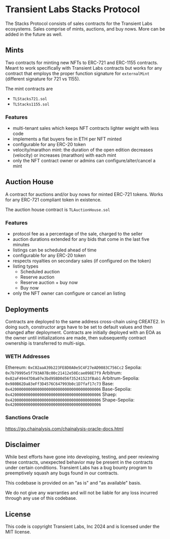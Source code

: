 # Transient Labs Stacks Protocol
The Stacks Protocol consists of sales contracts for the Transient Labs ecosystems. Sales comprise of mints, auctions, and buy nows. More can be added in the future as well.

## Mints
Two contracts for minting new NFTs to ERC-721 and ERC-1155 contracts. Meant to work specifically with Transient Labs contracts but works for any contract that employs the proper function signature for `externalMint` (different signature for 721 vs 1155).

The mint contracts are
- `TLStacks721.sol`
- `TLStacks1155.sol`

### Features
- multi-tenant sales which keeps NFT contracts lighter weight with less code
- implements a flat buyers fee in ETH per NFT minted
- configurable for any ERC-20 token
- velocity/marathon mint: the duration of the open edition decreases (velocity) or increases (marathon) with each mint
- only the NFT contract owner or admins can configure/alter/cancel a mint

## Auction House
A contract for auctions and/or buy nows for minted ERC-721 tokens. Works for any ERC-721 compliant token in existence.

The auction house contract is `TLAuctionHouse.sol`

### Features
- protocol fee as a percentage of the sale, charged to the seller
- auction durations extended for any bids that come in the last five minutes
- listings can be scheduled ahead of time
- configurable for any ERC-20 token
- respects royalties on secondary sales (if configured on the token)
- listing types
    - Scheduled auction
    - Reserve auction
    - Reserve auction + buy now
    - Buy now
- only the NFT owner can configure or cancel an listing

## Deployments
Contracts are deployed to the same address cross-chain using CREATE2. In doing such, constructor args have to be set to default values and then changed after deployment. Contracts are initially deployed with an EOA as the owner until initializations are made, then subsequently contract ownership is transferred to multi-sigs.

### WETH Addresses
Ethereum: `0xC02aaA39b223FE8D0A0e5C4F27eAD9083C756Cc2`
Sepolia: `0x7b79995e5f793A07Bc00c21412e50Ecae098E7f9`
Arbitrum: `0x82aF49447D8a07e3bd95BD0d56f35241523fBab1`
Arbitrum-Sepolia: `0x980B62Da83eFf3D4576C647993b0c1D7faf17c73`
Base: `0x4200000000000000000000000000000000000006`
Base-Sepolia: `0x4200000000000000000000000000000000000006`
Shaep: `0x4200000000000000000000000000000000000006`
Shape-Sepolia: `0x4200000000000000000000000000000000000006`

### Sanctions Oracle
https://go.chainalysis.com/chainalysis-oracle-docs.html

## Disclaimer
While best efforts have gone into developing, testing, and peer reviewing these contracts, unexpected behavior may be present in the contracts under certain conditions. Transient Labs has a bug bounty program to preemptively squash any bugs found in our contracts.

This codebase is provided on an "as is" and "as available" basis.

We do not give any warranties and will not be liable for any loss incurred through any use of this codebase.

## License
This code is copyright Transient Labs, Inc 2024 and is licensed under the MIT license.